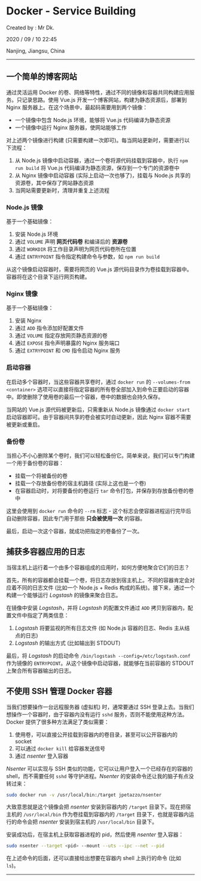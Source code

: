 # Docker - Service Building

Created by : Mr Dk.

2020 / 09 / 10 22:45

Nanjing, Jiangsu, China

---

## 一个简单的博客网站

通过灵活运用 Docker 的卷、网络等特性，通过不同的镜像和容器共同构建应用服务。只记录思路。使用 Vue.js 开发一个博客网站，构建为静态资源后，部署到 Nginx 服务器上。在这个场景中，最起码需要用到两个镜像：

* 一个镜像中包含 Node.js 环境，能够将 Vue.js 代码编译为静态资源
* 一个镜像中运行 Nginx 服务器，使网站能够工作

对上述两个镜像进行构建 (只需要构建一次即可)。每当网站更新时，需要进行以下流程：

1. 从 Node.js 镜像中启动容器，通过一个卷将源代码挂载到容器中，执行 `npm run build` 将 Vue.js 代码编译为静态资源，保存到一个专门的资源卷中
2. 从 Nginx 镜像中启动容器 (实际上启动一次也够了)，挂载与 Node.js 共享的资源卷，其中保存了网站静态资源
3. 当网站需要更新时，清理并重复上述流程

### Node.js 镜像

基于一个基础镜像：

1. 安装 Node.js 环境
2. 通过 `VOLUME` 声明 **网页代码卷** 和编译后的 **资源卷**
3. 通过 `WORKDIR` 将工作目录声明为网页代码卷所在位置
4. 通过 `ENTRYPOINT` 指令指定构建命令与参数，如 `npm run build`

从这个镜像启动容器时，需要将网页的 Vue.js 源代码目录作为卷挂载到容器中。容器将在这个目录下运行网页构建。

### Nginx 镜像

基于一个基础镜像：

1. 安装 Nginx
2. 通过 `ADD` 指令添加好配置文件
3. 通过 `VOLUME` 指定存放网页静态资源的卷
4. 通过 `EXPOSE` 指令声明暴露的 Nginx 服务端口
5. 通过 `EXTRYPOINT` 和 `CMD` 指令启动 Nginx 服务

### 启动容器

在启动多个容器时，当这些容器共享卷时，通过 `docker run` 的 `--volumes-from <container>` 选项可以直接将指定容器的所有卷全部加入到命令正要启动的容器中。即使删除了使用卷的最后一个容器，卷中的数据也会持久保存。

当网站的 Vue.js 源代码被更新后，只需重新从 Node.js 镜像通过 `docker start` 启动容器即可。由于容器间共享的卷会被实时自动更新，因此 Nginx 容器不需要被更新或重启。

### 备份卷

当担心不小心删除某个卷时，我们可以轻松备份它。简单来说，我们可以专门构建一个用于备份卷的容器：

* 挂载一个将被备份的卷
* 挂载一个存放备份卷的宿主机路径 (实际上这也是一个卷)
* 在容器启动时，对将要备份的卷运行 `tar` 命令打包，并保存到存放备份卷的卷中

这里会使用到 `docker run` 命令的 `--rm` 标志 - 这个标志会使容器进程运行完毕后自动删除容器，因此专门用于那些 **只会被使用一次** 的容器。

最后，启动一次这个容器，就成功把指定的卷备份了一次。

## 捕获多容器应用的日志

当宿主机上运行着一个由多个容器组成的应用时，如何方便地聚合它们的日志？

首先，所有的容器都会挂载一个卷，将日志存放到宿主机上。不同的容器肯定会对应着不同的日志文件 (比如一个 Node.js + Redis 构成的系统)。接下来，通过一个构建一个能够运行 *Logstash* 的镜像来聚合日志。

在镜像中安装 *Logstash*，并将 *Logstash* 的配置文件通过 `ADD` 拷贝到容器内，配置文件中指定了两类信息：

1. *Logstash* 将要监视的所有日志文件 (如 Node.js 容器的日志、Redis 主从结点的日志)
2. *Logstash* 的输出方式 (比如输出到 STDOUT)

最后，将 *Logstash* 的启动命令 `/bin/logstash --config=/etc/logstash.conf` 作为镜像的 `ENTRYPOINT`。从这个镜像中启动容器，就能够在当前容器的 STDOUT 上聚合所有容器输出的日志。

## 不使用 SSH 管理 Docker 容器

当我们想要操作一台远程服务器 (虚拟机) 时，通常要通过 SSH 登录上去。当我们想操作一个容器时，由于容器内没有运行 `sshd` 服务，否则不能使用这种方法。Docker 提供了很多种方法满足了类似需要：

1. 使用卷，可以直接公开挂载到容器内的卷目录，甚至可以公开容器内的 socket
2. 可以通过 `docker kill` 给容器发送信号
3. 通过 *nsenter* 登入容器

*Nsenter* 可以实现与 SSH 类似的功能，它可以让用户登入一个已经存在的容器的 shell，而不需要任何 `sshd` 等守护进程。*Nsenter* 的安装命令还让我的脑子有点没转过来：

```bash
sudo docker run -v /usr/local/bin:/target jpetazzo/nsenter
```

大致意思就是这个镜像会把 *nsenter* 安装到容器内的 `/target` 目录下。现在把宿主机的 `/usr/local/bin` 作为卷挂载到容器内的 `/target` 目录下，也就是容器内运行的命令会把 *nsenter* 安装到宿主机的 `/usr/local/bin` 目录下。

安装成功后，在宿主机上获取容器进程的 pid，然后使用 *nsenter* 登入容器：

```bash
sudo nsenter --target <pid> --mount --uts --ipc --net --pid
```

在上述命令的后面，还可以直接给出想要在容器内 shell 上执行的命令 (比如 `ls`)。

---

